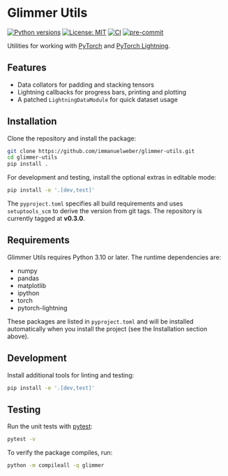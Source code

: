 # Glimmer Utils

[![Python versions](https://img.shields.io/badge/python-%3E%3D3.10-blue)](https://www.python.org)
[![License: MIT](https://img.shields.io/badge/License-MIT-green)](LICENSE)
[![CI](https://github.com/immanuelweber/glimmer-utils/workflows/CI/badge.svg)](https://github.com/immanuelweber/glimmer-utils/actions)
[![pre-commit](https://img.shields.io/badge/pre--commit-enabled-brightgreen?logo=pre-commit)](https://github.com/pre-commit/pre-commit)

Utilities for working with [PyTorch](https://pytorch.org/) and [PyTorch Lightning](https://www.pytorchlightning.ai/).

## Features

- Data collators for padding and stacking tensors
- Lightning callbacks for progress bars, printing and plotting
- A patched `LightningDataModule` for quick dataset usage

## Installation

Clone the repository and install the package:

```bash
git clone https://github.com/immanuelweber/glimmer-utils.git
cd glimmer-utils
pip install .
```

For development and testing, install the optional extras in editable mode:

```bash
pip install -e '.[dev,test]'
```

The `pyproject.toml` specifies all build requirements and uses
`setuptools_scm` to derive the version from git tags. The repository is
currently tagged at **v0.3.0**.



## Requirements

Glimmer Utils requires Python 3.10 or later. The runtime dependencies are:

- numpy
- pandas
- matplotlib
- ipython
- torch
- pytorch-lightning

These packages are listed in `pyproject.toml` and will be installed
automatically when you install the project (see the Installation section
above).

## Development

Install additional tools for linting and testing:

```bash
pip install -e '.[dev,test]'
```

## Testing

Run the unit tests with [pytest](https://docs.pytest.org/):

```bash
pytest -v
```

To verify the package compiles, run:

```bash
python -m compileall -q glimmer
```
